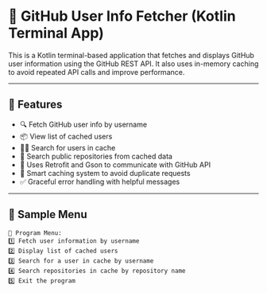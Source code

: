 # 👥 GitHub User Info Fetcher (Kotlin Terminal App)

This is a Kotlin terminal-based application that fetches and displays GitHub user information using the GitHub REST API. It also uses in-memory caching to avoid repeated API calls and improve performance.

---

## 📌 Features

- 🔍 Fetch GitHub user info by username
- 📦 View list of cached users
- 🧑‍💻 Search for users in cache
- 📁 Search public repositories from cached data
- 🚀 Uses Retrofit and Gson to communicate with GitHub API
- 🧠 Smart caching system to avoid duplicate requests
- ✅ Graceful error handling with helpful messages

---

## 🧪 Sample Menu

```text
📌 Program Menu:
1️⃣ Fetch user information by username
2️⃣ Display list of cached users
3️⃣ Search for a user in cache by username
4️⃣ Search repositories in cache by repository name
5️⃣ Exit the program
